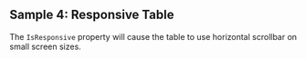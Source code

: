 ## Sample 4: Responsive Table

The `IsResponsive` property will cause the table to use horizontal scrollbar on small screen sizes.